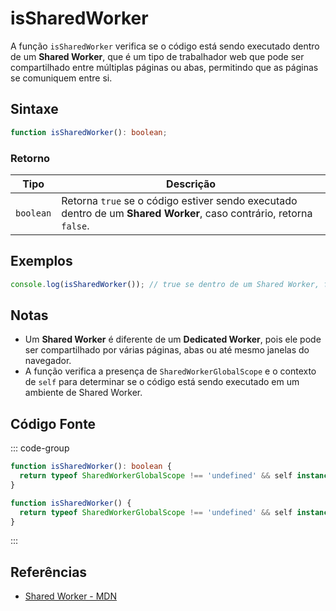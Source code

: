 # isSharedWorker

A função `isSharedWorker` verifica se o código está sendo executado dentro de um **Shared Worker**, que é um tipo de trabalhador web que pode ser compartilhado entre múltiplas páginas ou abas, permitindo que as páginas se comuniquem entre si.

## Sintaxe

```typescript
function isSharedWorker(): boolean;
```

### Retorno

| Tipo     | Descrição                                                   |
|----------|-------------------------------------------------------------|
| `boolean`| Retorna `true` se o código estiver sendo executado dentro de um **Shared Worker**, caso contrário, retorna `false`. |

## Exemplos

```typescript
console.log(isSharedWorker()); // true se dentro de um Shared Worker, false caso contrário
```

## Notas

- Um **Shared Worker** é diferente de um **Dedicated Worker**, pois ele pode ser compartilhado por várias páginas, abas ou até mesmo janelas do navegador.
- A função verifica a presença de `SharedWorkerGlobalScope` e o contexto de `self` para determinar se o código está sendo executado em um ambiente de Shared Worker.

## Código Fonte

::: code-group
```typescript
function isSharedWorker(): boolean {
  return typeof SharedWorkerGlobalScope !== 'undefined' && self instanceof SharedWorkerGlobalScope;
}
```

```javascript
function isSharedWorker() {
  return typeof SharedWorkerGlobalScope !== 'undefined' && self instanceof SharedWorkerGlobalScope;
}
```
:::

## Referências

- [Shared Worker - MDN](https://developer.mozilla.org/pt-BR/docs/Web/API/SharedWorkerGlobalScope)